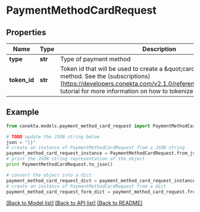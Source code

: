 # PaymentMethodCardRequest


## Properties
Name | Type | Description | Notes
------------ | ------------- | ------------- | -------------
**type** | **str** | Type of payment method | 
**token_id** | **str** | Token id that will be used to create a \&quot;card\&quot; type payment method. See the (subscriptions)[https://developers.conekta.com/v2.1.0/reference/createsubscription] tutorial for more information on how to tokenize cards. | 

## Example

```python
from conekta.models.payment_method_card_request import PaymentMethodCardRequest

# TODO update the JSON string below
json = "{}"
# create an instance of PaymentMethodCardRequest from a JSON string
payment_method_card_request_instance = PaymentMethodCardRequest.from_json(json)
# print the JSON string representation of the object
print PaymentMethodCardRequest.to_json()

# convert the object into a dict
payment_method_card_request_dict = payment_method_card_request_instance.to_dict()
# create an instance of PaymentMethodCardRequest from a dict
payment_method_card_request_form_dict = payment_method_card_request.from_dict(payment_method_card_request_dict)
```
[[Back to Model list]](../README.md#documentation-for-models) [[Back to API list]](../README.md#documentation-for-api-endpoints) [[Back to README]](../README.md)


